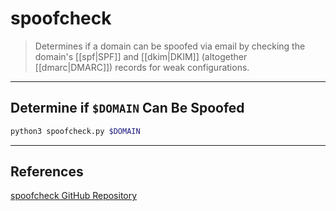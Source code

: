 # spoofcheck

> Determines if a domain can be spoofed via email by checking the domain's [[spf|SPF]] and [[dkim|DKIM]] (altogether [[dmarc|DMARC]]) records for weak configurations.

---

## Determine if `$DOMAIN` Can Be Spoofed

```bash
python3 spoofcheck.py $DOMAIN
```

---

## References

[spoofcheck GitHub Repository](https://github.com/BishopFox/spoofcheck)
